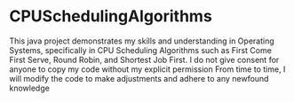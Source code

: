 # CPUSchedulingAlgorithms
This java project demonstrates my skills and understanding in Operating Systems, specifically in CPU Scheduling Algorithms such as First Come First Serve, Round Robin, and Shortest Job First. 
I do not give consent for anyone to copy my code without my explicit permission
From time to time, I will modify the code to make adjustments and adhere to any newfound knowledge 
